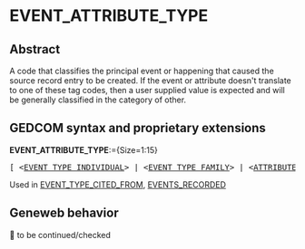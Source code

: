 ﻿<!-- licence GPL V2, cf https://github.com/TitiFix/geneweb -->
# EVENT_ATTRIBUTE_TYPE
## Abstract
A code that classifies the principal event or happening that caused the source record entry to be
created.  If the event or attribute doesn't translate to one of these tag codes, then a user supplied value
is expected and will be generally classified in the category of other.


## GEDCOM syntax and proprietary extensions

**EVENT_ATTRIBUTE_TYPE**:={Size=1:15}
<pre>
[ &lt;<a href=Ged.EVENT_TYPE_INDIVIDUAL.md>EVENT_TYPE_INDIVIDUAL</a>&gt; | &lt;<a href=Ged.EVENT_TYPE_FAMILY.md>EVENT_TYPE_FAMILY</a>&gt; | &lt;<a href=Ged.ATTRIBUTE_TYPE.md>ATTRIBUTE_TYPE</a>&gt; ]
</pre>
Used in <a href=Ged.EVENT_TYPE_CITED_FROM.md>EVENT_TYPE_CITED_FROM</a>, <a href=Ged.EVENTS_RECORDED.md>EVENTS_RECORDED</a><br />


## Geneweb behavior



🚧 to be continued/checked

